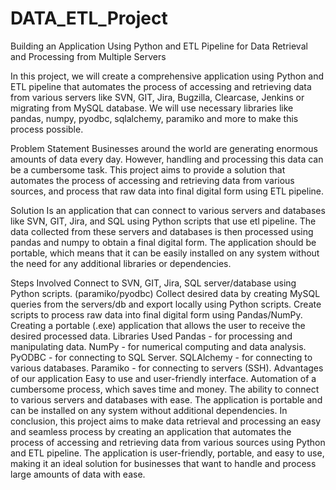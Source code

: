 # DATA_ETL_Project
Building an Application Using Python and ETL Pipeline for Data Retrieval and Processing from Multiple Servers

In this project, we will create a comprehensive application using Python and ETL pipeline that automates the process of accessing and retrieving data from various servers like SVN, GIT, Jira, Bugzilla, Clearcase, Jenkins or migrating from MySQL database. We will use necessary libraries like pandas, numpy, pyodbc, sqlalchemy, paramiko and more to make this process possible.

Problem Statement
Businesses around the world are generating enormous amounts of data every day. However, handling and processing this data can be a cumbersome task. 
This project aims to provide a solution that automates the process of accessing and retrieving data from various sources, and process that raw data into final digital 
form using ETL pipeline.

Solution
 Is an application that can connect to various servers and databases like SVN, GIT, Jira, and SQL using Python scripts that use etl pipeline. 
 The data collected from these servers and databases is then processed using pandas and numpy to obtain a final digital form. 
 The application should be portable, which means that it can be easily installed on any system without the need for any additional libraries or dependencies.

Steps Involved
Connect to SVN, GIT, Jira, SQL server/database using Python scripts. (paramiko/pyodbc)
Collect desired data by creating MySQL queries from the servers/db and export locally using Python scripts.
Create scripts to process raw data into final digital form using Pandas/NumPy.
Creating a portable (.exe) application that allows the user to receive the desired processed data.
Libraries Used
Pandas - for processing and manipulating data.
NumPy - for numerical computing and data analysis.
PyODBC - for connecting to SQL Server.
SQLAlchemy - for connecting to various databases.
Paramiko - for connecting to servers (SSH).
Advantages of our application
Easy to use and user-friendly interface.
Automation of a cumbersome process, which saves time and money.
The ability to connect to various servers and databases with ease.
The application is portable and can be installed on any system without additional dependencies.
In conclusion, this project aims to make data retrieval and processing an easy and seamless process by creating an application that automates the process of accessing and retrieving data from various sources using Python and ETL pipeline. The application is user-friendly, portable, and easy to use, making it an ideal solution for businesses that want to handle and process large amounts of data with ease.
